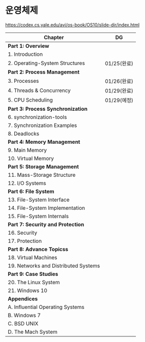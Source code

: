 # 운영체제

https://codex.cs.yale.edu/avi/os-book/OS10/slide-dir/index.html

| Chapter                              | DG          |
| ------------------------------------ | ----------- |
| **Part 1: Overview**                 |             |
| 1. Introduction                      |             |
| 2. Operating-System Structures       | 01/25(완료) |
| **Part 2: Process Management**       |             |
| 3. Processes                         | 01/26(완료) |
| 4. Threads & Concurrency             | 01/29(완료) |
| 5. CPU Scheduling                    | 01/29(예정) |
| **Part 3: Process Synchronization**  |             |
| 6. synchronization-tools             |             |
| 7. Synchronization Examples          |             |
| 8. Deadlocks                         |             |
| **Part 4: Memory Management**        |             |
| 9. Main Memory                       |             |
| 10. Virtual Memory                   |             |
| **Part 5: Storage Management**       |             |
| 11. Mass-Storage Structure           |             |
| 12. I/O Systems                      |             |
| **Part 6: File System**              |             |
| 13. File-System Interface            |             |
| 14. File-System Implementation       |             |
| 15. File-System Internals            |             |
| **Part 7: Security and Protection**  |             |
| 16. Security                         |             |
| 17. Protection                       |             |
| **Part 8: Advance Topicss**          |             |
| 18. Virtual Machines                 |             |
| 19. Networks and Distributed Systems |             |
| **Part 9: Case Studies**             |             |
| 20. The Linux System                 |             |
| 21. Windows 10                       |             |
| **Appendices**                       |             |
| A. Influential Operating Systems     |             |
| B. Windows 7                         |             |
| C. BSD UNIX                          |             |
| D. The Mach System                   |             |

